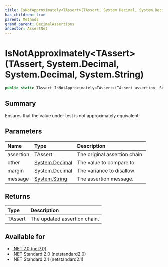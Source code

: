 ```yaml
---
title: IsNotApproximately<TAssert>(TAssert, System.Decimal, System.Decimal, System.String)
has_children: true
parent: Methods
grand_parent: DecimalAssertions
ancestor: AssertNet
---
```

# IsNotApproximately&lt;TAssert&gt;(TAssert, System.Decimal, System.Decimal, System.String)

```csharp
public static TAssert IsNotApproximately<TAssert>(TAssert assertion, System.Decimal other, System.Decimal margin, System.String message);
```

## Summary
Ensures that the value under test is not approximately equivalent.

## Parameters
| Name      | Type                                                                          | Description                   |
|:----------|:------------------------------------------------------------------------------|:------------------------------|
| assertion | TAssert                                                                       | The original assertion chain. |
| other     | [System.Decimal](https://learn.microsoft.com/en-us/dotnet/api/system.decimal) | The value to compare to.      |
| margin    | [System.Decimal](https://learn.microsoft.com/en-us/dotnet/api/system.decimal) | The variance to disallow.     |
| message   | [System.String](https://learn.microsoft.com/en-us/dotnet/api/system.string)   | The assertion message.        |


## Returns
| Type    | Description                  |
|:--------|:-----------------------------|
| TAssert | The updated assertion chain. |

## Available for
- [.NET 7.0 (net7.0)](https://versionsof.net/core/7.0/)
- .NET Standard 2.0 (netstandard2.0)
- .NET Standard 2.1 (netstandard2.1)

